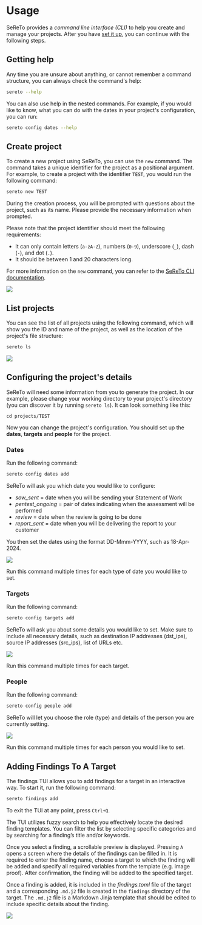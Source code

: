 
# Usage

SeReTo provides a *command line interface (CLI)* to help you create and manage your projects. After you have [set it up](getting_started/installation.md), you can continue with the following steps.

## Getting help

Any time you are unsure about anything, or cannot remember a command structure, you can always check the command's help:

```sh
sereto --help
```

You can also use help in the nested commands. For example, if you would like to know, what you can do with the dates in your project's configuration, you can run:

```sh
sereto config dates --help
```

## Create project

To create a new project using SeReTo, you can use the `new` command. The command takes a unique identifier for the project as a positional argument. For example, to create a project with the identifier `TEST`, you would run the following command:

```sh
sereto new TEST
```

During the creation process, you will be prompted with questions about the project, such as its name. Please provide the necessary information when prompted.

Please note that the project identifier should meet the following requirements:

- It can only contain letters (`a-zA-Z`), numbers (`0-9`), underscore (`_`), dash (`-`), and dot (`.`).
- It should be between 1 and 20 characters long.

For more information on the `new` command, you can refer to the [SeReTo CLI documentation](reference/cli/cli.md#sereto.cli.cli.new).

![](assets/gifs/new-project.gif)


## List projects

You can see the list of all projects using the following command, which will show you the ID and name of the project, as well as the location of the project's file structure:

```sh
sereto ls
```

![](assets/gifs/ls-projects.gif)


## Configuring the project's details

SeReTo will need some information from you to generate the project. In our example, please change your working directory to your project's directory (you can discover it by running `sereto ls`). It can look something like this:

```
cd projects/TEST
```

Now you can change the project's configuration. You should set up the **dates**, **targets** and **people** for the project.

### Dates

Run the following command:

```sh
sereto config dates add
```

SeReTo will ask you which date you would like to configure:

* *sow_sent* = date when you will be sending your Statement of Work
* *pentest_ongoing* = pair of dates indicating when the assessment will be performed
* *review* = date when the review is going to be done
* *report_sent* = date when you will be delivering the report to your customer

You then set the dates using the format DD-Mmm-YYYY, such as 18-Apr-2024.

![](assets/gifs/config-dates-add.gif)

Run this command multiple times for each type of date you would like to set.

### Targets

Run the following command:

```sh
sereto config targets add
```

SeReTo will ask you about some details you would like to set. Make sure to include all necessary details, such as destination IP addresses (dst_ips), source IP addresses (src_ips), list of URLs etc.

![](assets/gifs/config-targets-add.gif)

Run this command multiple times for each target.


### People

Run the following command:

```sh
sereto config people add
```

SeReTo will let you choose the role (type) and details of the person you are currently setting.

![](assets/gifs/config-people-add.gif)

Run this command multiple times for each person you would like to set.


## Adding Findings To A Target

The findings TUI allows you to add findings for a target in an interactive way. To start it, run the following command:

```sh
sereto findings add
```

To exit the TUI at any point, press `Ctrl+Q`.

The TUI utilizes fuzzy search to help you effectively locate the desired finding templates. You can filter the list by selecting specific categories and by searching for a finding’s title and/or keywords.

Once you select a finding, a scrollable preview is displayed. Pressing `A` opens a screen where the details of the findings can be filled in. It is required to enter the finding name, choose a target to which the finding will be added and specify all required variables from the template (e.g. image proof). After confirmation, the finding will be added to the specified target.

Once a finding is added, it is included in the *findings.toml* file of the target and a corresponding `.md.j2` file is created in the `findings` directory of the target. The `.md.j2` file is a Markdown Jinja template that should be edited to include specific details about the finding.

![](assets/gifs/findings-add.gif)
